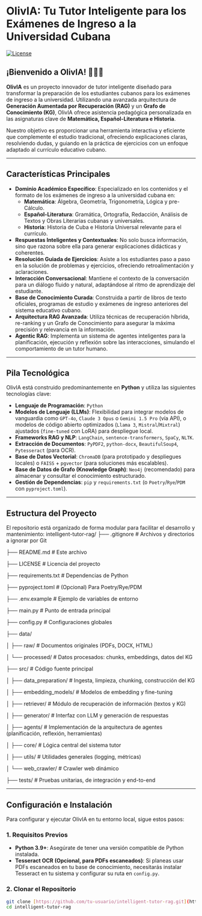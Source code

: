 # OlivIA: Tu Tutor Inteligente para los Exámenes de Ingreso a la Universidad Cubana

[![License](https://img.shields.io/badge/License-MIT-blue.svg)](LICENSE)

## ¡Bienvenido a OlivIA! 🤖👩‍🏫

**OlivIA** es un proyecto innovador de tutor inteligente diseñado para transformar la preparación de los estudiantes cubanos para los exámenes de ingreso a la universidad. Utilizando una avanzada arquitectura de **Generación Aumentada por Recuperación (RAG)** y un **Grafo de Conocimiento (KG)**, OlivIA ofrece asistencia pedagógica personalizada en las asignaturas clave de **Matemática, Español-Literatura e Historia**.

Nuestro objetivo es proporcionar una herramienta interactiva y eficiente que complemente el estudio tradicional, ofreciendo explicaciones claras, resolviendo dudas, y guiando en la práctica de ejercicios con un enfoque adaptado al currículo educativo cubano.

---

## Características Principales

* **Dominio Académico Específico**: Especializado en los contenidos y el formato de los exámenes de ingreso a la universidad cubana en:
    * **Matemática**: Álgebra, Geometría, Trigonometría, Lógica y pre-Cálculo.
    * **Español-Literatura**: Gramática, Ortografía, Redacción, Análisis de Textos y Obras Literarias cubanas y universales.
    * **Historia**: Historia de Cuba e Historia Universal relevante para el currículo.
* **Respuestas Inteligentes y Contextuales**: No solo busca información, sino que razona sobre ella para generar explicaciones didácticas y coherentes.
* **Resolución Guiada de Ejercicios**: Asiste a los estudiantes paso a paso en la solución de problemas y ejercicios, ofreciendo retroalimentación y aclaraciones.
* **Interacción Conversacional**: Mantiene el contexto de la conversación para un diálogo fluido y natural, adaptándose al ritmo de aprendizaje del estudiante.
* **Base de Conocimiento Curada**: Construida a partir de libros de texto oficiales, programas de estudio y exámenes de ingreso anteriores del sistema educativo cubano.
* **Arquitectura RAG Avanzada**: Utiliza técnicas de recuperación híbrida, re-ranking y un Grafo de Conocimiento para asegurar la máxima precisión y relevancia en la información.
* **Agentic RAG**: Implementa un sistema de agentes inteligentes para la planificación, ejecución y reflexión sobre las interacciones, simulando el comportamiento de un tutor humano.

---

## Pila Tecnológica

OlivIA está construido predominantemente en **Python** y utiliza las siguientes tecnologías clave:

* **Lenguaje de Programación**: `Python`
* **Modelos de Lenguaje (LLMs)**: Flexibilidad para integrar modelos de vanguardia como `GPT-4o`, `Claude 3 Opus` o `Gemini 1.5 Pro` (vía API), o modelos de código abierto optimizados (`Llama 3`, `Mistral`/`Mixtral`) ajustados (`fine-tuned` con LoRA) para despliegue local.
* **Frameworks RAG y NLP**: `LangChain`, `sentence-transformers`, `SpaCy`, `NLTK`.
* **Extracción de Documentos**: `PyPDF2`, `python-docx`, `BeautifulSoup4`, `Pytesseract` (para OCR).
* **Base de Datos Vectorial**: `ChromaDB` (para prototipado y despliegues locales) o `FAISS` + `pgvector` (para soluciones más escalables).
* **Base de Datos de Grafo (Knowledge Graph)**: `Neo4j` (recomendado) para almacenar y consultar el conocimiento estructurado.
* **Gestión de Dependencias**: `pip` y `requirements.txt` (o `Poetry`/`Rye`/`PDM` con `pyproject.toml`).

---

## Estructura del Proyecto

El repositorio está organizado de forma modular para facilitar el desarrollo y mantenimiento:
intelligent-tutor-rag/
├── .gitignore               # Archivos y directorios a ignorar por Git

├── README.md                # Este archivo

├── LICENSE                  # Licencia del proyecto

├── requirements.txt         # Dependencias de Python

├── pyproject.toml           # (Opcional) Para Poetry/Rye/PDM

├── .env.example             # Ejemplo de variables de entorno

├── main.py                  # Punto de entrada principal

├── config.py                # Configuraciones globales

├── data/

│   ├── raw/                 # Documentos originales (PDFs, DOCX, HTML)

│   └── processed/           # Datos procesados: chunks, embeddings, datos del KG

├── src/                     # Código fuente principal

│   ├── data_preparation/    # Ingesta, limpieza, chunking, construcción del KG

│   ├── embedding_models/    # Modelos de embedding y fine-tuning

│   ├── retriever/           # Módulo de recuperación de información (textos y KG)

│   ├── generator/           # Interfaz con LLM y generación de respuestas

│   ├── agents/              # Implementación de la arquitectura de agentes (planificación, reflexión, herramientas)

│   ├── core/                # Lógica central del sistema tutor

│   ├── utils/               # Utilidades generales (logging, métricas)

│   └── web_crawler/         # Crawler web dinámico

├── tests/                   # Pruebas unitarias, de integración y end-to-end

---

## Configuración e Instalación

Para configurar y ejecutar OlivIA en tu entorno local, sigue estos pasos:

### 1. Requisitos Previos

* **Python 3.9+**: Asegúrate de tener una versión compatible de Python instalada.
* **Tesseract OCR (Opcional, para PDFs escaneados)**: Si planeas usar PDFs escaneados en tu base de conocimiento, necesitarás instalar Tesseract en tu sistema y configurar su ruta en `config.py`.

### 2. Clonar el Repositorio

```bash
git clone [https://github.com/tu-usuario/intelligent-tutor-rag.git](https://github.com/tu-usuario/intelligent-tutor-rag.git)
cd intelligent-tutor-rag

